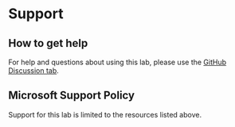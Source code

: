 # Support

## How to get help

For help and questions about using this lab, please use the [GitHub Discussion tab](https://github.com/microsoft/aks-ingress-contour-lets-encrypt/discussions).

## Microsoft Support Policy

Support for this lab is limited to the resources listed above.
